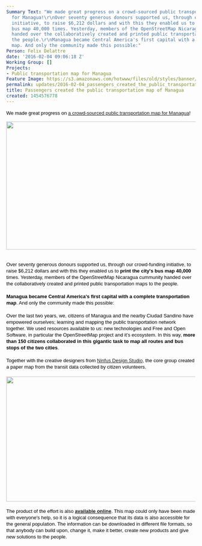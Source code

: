 ```yaml
---
Summary Text: "We made great progress on a crowd-sourced public transportation map
  for Managua!\r\nOver seventy generous donours supported us, through our crowd-funding
  initiative, to raise $6,212 dollars and with this they enabled us to print the city's
  bus map 40,000 times. Yesterday, members of the OpenStreetMap Nicaragua cummunity
  handed over the collaboratively created and printed public transportation maps to
  the people.\r\nManagua became Central America's first capital with a complete transportation
  map. And only the community made this possible:"
Person: Felix Delattre
date: '2016-02-04 09:06:18 Z'
Working Group: []
Projects:
- Public transportation map for Managua
Feature Image: https://s3.amazonaws.com/hotwww/files/old/styles/banner/public/IMG_4772.JPG
permalink: updates/2016-02-04_passengers_created_the_public_transportation_map_of_managua
title: Passengers created the public transportation map of Managua
created: 1454576778
---
```

<div id="magicdomid36" class="ace-line" style="padding-right: 1px; color: #000000; font-family: Arial, sans-serif; font-size: 13px; line-height: 17px;"><span style="cursor: auto; padding-top: 0px; padding-bottom: 1px;">We made great progress on&nbsp;</span><span style="cursor: auto; padding-top: 0px; padding-bottom: 1px;"><a href="https://hotosm.org/updates/2016-01-07_a_crowd_sourced_public_transportation_map_for_managua">a crowd-sourced public transportation map for Managua</a>!</span></div><p><img class="image-large" src="https://s3.amazonaws.com/hotwww/files/old/styles/large/public/IMG_4772.JPG?itok=YFuXGouA" alt="" style="width:510px;height:340px"></p><div id="magicdomid36" class="ace-line" style="padding-right: 1px; color: #000000; font-family: Arial, sans-serif; font-size: 13px; line-height: 17px;">&nbsp;</div><div id="magicdomid196" class="ace-line" style="padding-right: 1px; color: #000000; font-family: Arial, sans-serif; font-size: 13px; line-height: 17px;"><span style="cursor: auto; padding-top: 0px; padding-bottom: 1px;">Over seventy generous donours supported us, through our crowd-funding initiative, to raise $6,212 dollars and with this they enabled us to <strong>print the city's bus</strong></span><span style="cursor: auto; padding-top: 0px; padding-bottom: 1px;"><strong>&nbsp;map 40,000</strong> times. Yesterday, members of the OpenStreetMap Nicaragua cummunity handed over the collaboratively created and printed public transportation maps to the people.</span></div><div class="ace-line" style="padding-right: 1px; color: #000000; font-family: Arial, sans-serif; font-size: 13px; line-height: 17px;">&nbsp;</div><div class="ace-line" style="padding-right: 1px; color: #000000; font-family: Arial, sans-serif; font-size: 13px; line-height: 17px;"><span style="cursor: auto; padding-top: 0px; padding-bottom: 1px;"><strong>Managua became Central America's first capital with a complete transportation map</strong>. And only the community made this possible:</span></div><div id="magicdomid137" class="ace-line" style="padding-right: 1px; color: #000000; font-family: Arial, sans-serif; font-size: 13px; line-height: 17px;">&nbsp;</div><div id="magicdomid25" class="ace-line" style="padding-right: 1px; color: #000000; font-family: Arial, sans-serif; font-size: 13px; line-height: 17px;"><span style="cursor: auto; padding-top: 0px; padding-bottom: 1px;">Over the last two years, we, citizens of Managua and the nearby Ciudad Sandino have empowered ourselves; learning and mapping&nbsp;</span>the public transportation network together. We used resources available to us: new technologies and Free and Open Software, in particular the OpenStreetMap project and it’s ecosystem. In this way,&nbsp;<strong>more than 150 citizens collaborated in this gigantic task to map all routes and bus stops of the two cities</strong>.</div><div id="magicdomid26" class="ace-line" style="padding-right: 1px; color: #000000; font-family: Arial, sans-serif; font-size: 13px; line-height: 17px;">&nbsp;</div><div id="magicdomid234" class="ace-line" style="padding-right: 1px; color: #000000; font-family: Arial, sans-serif; font-size: 13px; line-height: 17px;"><span style="cursor: auto; padding-top: 0px; padding-bottom: 1px;">Together with the creative designers from <a href="http://www.ninfusds.com/" target="_blank">Ninfus Design Studio</a>,&nbsp;the core group created a paper map from the transit data collected by citizen volunteers.<br><br></span></div><div id="magicdomid28" class="ace-line" style="padding-right: 1px; color: #000000; font-family: Arial, sans-serif; font-size: 13px; line-height: 17px;"><img class="image-large" src="https://s3.amazonaws.com/hotwww/files/old/styles/large/public/mapanica_bus_map.jpg?itok=CtCzgDWb" alt="" style="width:510px;height:332px"></div><div id="magicdomid29" class="ace-line" style="padding-right: 1px; color: #000000; font-family: Arial, sans-serif; font-size: 13px; line-height: 17px;"><span style="cursor: auto; padding-top: 0px; padding-bottom: 1px;"><br>The product of the effort is also <strong><a href="http://rutas.mapanica.net/mapa" target="_blank">available online</a></strong>. This map could only have been made with everyone's help, so it is a logical consequence that its data is also accessible for the general population. The information can be downloaded in different file formats, so that anybody can build upon, change it, make it better, create new products and give new solutions to the people.</span></div><p><span style="cursor: auto; padding-top: 0px; padding-bottom: 1px;"><img class="image-medium" style="margin-left: 5px; margin-right: 5px; margin-top: 10px; margin-bottom: 10px;" src="https://s3.amazonaws.com/hotwww/files/old/styles/medium/public/IMG_4702.JPG?itok=AlOOxZMe" alt="" style="width:250px;height:167px"><img class="image-medium" style="margin-top: 10px; margin-bottom: 10px; margin-left: 5px; margin-right: 5px;" src="https://s3.amazonaws.com/hotwww/files/old/styles/medium/public/IMG_4732.JPG?itok=i1gWK-F9" alt="" style="width:250px;height:167px"><img class="image-medium" style="margin-top: 10px; margin-bottom: 10px; margin-left: 5px; margin-right: 5px;" src="https://s3.amazonaws.com/hotwww/files/old/styles/medium/public/IMG_4779.JPG?itok=rt_elRqm" alt="" style="width:250px;height:167px"><img class="image-medium" style="margin-top: 10px; margin-bottom: 10px; margin-left: 5px; margin-right: 5px;" src="https://s3.amazonaws.com/hotwww/files/old/styles/medium/public/IMG_4806.JPG?itok=vTUDCEAj" alt="" style="width:250px;height:167px"></span></p>
